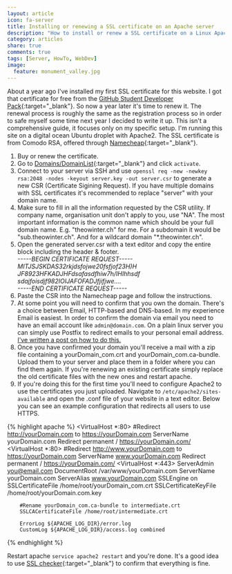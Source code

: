 ```yaml
---
layout: article
icon: fa-server
title: Installing or renewing a SSL certificate on an Apache server
description: "How to install or renew a SSL certificate on a Linux Apache server easy and quick."
category: articles
share: true
comments: true
tags: [Server, HowTo, WebDev]
image:
  feature: monument_valley.jpg
---
```


About a year ago I've installed my first SSL certificate for this website. I got that certificate for free from the [GitHub Student Developer Pack](https://education.github.com/pack){:target="_blank"}. 
So now a year later it's time to renew it. The renewal process is roughly the same as the registration process so in order to safe myself some 
time next year I decided to write it up. This isn't a comprehensive guide, it focuses only on my specific setup. I'm running this site on a 
digital ocean Ubuntu droplet with Apache2. The SSL certificate is from Comodo RSA, offered through 
[Namecheap](https://www.namecheap.com/security/ssl-certificates/comodo/positivessl.aspx){:target="_blank"}.


1. Buy or renew the certificate.
2. Go to [Domains/DomainList](https://ap.www.namecheap.com/Domains/DomainList){:target="_blank"} and click `activate`.
3. Connect to your server via SSH and use `openssl req -new -newkey rsa:2048 -nodes -keyout server.key -out server.csr` to generate a new CSR (Certificate Sigining Request). 
If you have multiple domains with SSL certificates it's recommended to replace "server" with your domain name.
4. Make sure to fill in all the information requested by the CSR utility. If company name, organisation unit don't apply to you, use "NA". The most important information is the common name which 
should be your full domain name. E.g. "theowinter.ch" for me. For a subdomain it would be "sub.theowinter.ch". And for a wildcard domain "*.theowinter.ch".
5. Open the generated server.csr with a text editor and copy the entire block including the header & footer.  
_-----BEGIN CERTIFICATE REQUEST-----  
MITJSJSKDAS32rkjdsfojwe20fsfjof23H)H  
JF8923HFKADJHFdsafasdfhiw7h/IHIhhsdf  
sdajfoisdjf982IOIJAFOFADJfjifjwe....   
-----END CERTIFICATE REQUEST-----_
6. Paste the CSR into the Namecheap page and follow the instructions.
7. At some point you will need to confirm that you own the domain. There's a choice between Email, HTTP-based and DNS-based. In my experience Email is
easiest. In order to confirm the domain via email you need to have an email account like `admin@domain.com`. On a plain linux server you can 
simply use Postfix to redirect emails to your personal email address. [I've written a post on how to do this.](/articles/Minimal-Mailserver-Redirecting-from-DigitalOcean-to-Gmail/)
8. Once you have confirmed your domain you'll receive a mail with a zip file containing a yourDomain_com.crt and yourDomain_com.ca-bundle. Upload them to your server 
and place them in a folder where you can find them again. If you're renewing an existing certificate simply replace the old certificate files with the new ones and restart apache.
9. If you're doing this for the first time you'll need to configure Apache2 to use the certificates you just uploaded. Navigate to `/etc/apache2/sites-available` and 
open the .conf file of your website in a text editor. Below you can see an example configuration that redirects all users to use HTTPS.

{% highlight apache %}
<VirtualHost *:80>
        #Redirect http://yourDomain.com to https://yourDomain.com
        ServerName yourDomain.com
        Redirect permanent / https://yourDomain.com/
</VirtualHost>
<VirtualHost *:80>
        #Redirect http://www.yourDomain.com to https://yourDomain.com
        ServerName www.yourDomain.com
        Redirect permanent / https://yourDomain.com/
</VirtualHost>
<VirtualHost *:443>
        ServerAdmin you@email.com
        DocumentRoot /var/www/yourDomain.com
        ServerName yourDomain.com
        ServerAlias www.yourDomain.com
        SSLEngine on
        SSLCertificateFile /home/root/yourDomain_com.crt
        SSLCertificateKeyFile /home/root/yourDomain.com.key
        
        #Rename yourDomain_com.ca-bundle to intermediate.crt
        SSLCACertificateFile /home/root/intermediate.crt

        ErrorLog ${APACHE_LOG_DIR}/error.log
        CustomLog ${APACHE_LOG_DIR}/access.log combined
</VirtualHost>
{% endhighlight %}

Restart apache `service apache2 restart` and you're done. It's a good idea to 
use [SSL checker](https://www.sslshopper.com/ssl-checker.html){:target="_blank"} to confirm that everything is fine.
